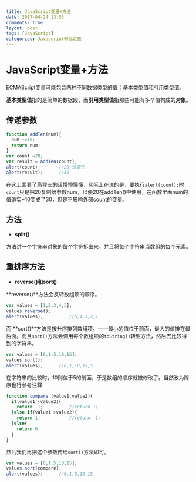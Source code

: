 ```yaml
---
title: JavaScript变量+方法
date: 2017-04-24 13:55
comments: true
layout: post
tags: [JavaScript]
categories: Javascript修仙之旅
---
```


# JavaScript变量+方法

ECMAScript变量可能包含两种不同数据类型的值：基本类型值和引用类型值。

**基本类型值**指的是简单的数据段，而**引用类型值**指那些可能有多个值构成的**对象**。

## 传递参数

```javascript
function addTen(num){
  num +=10;
  return num;
}
var count =20;
var result = addTen(count);
alert(count); 		//20,没变化
alert(result);		//30
```

在这上面看了高程三的话懵懵懂懂，实际上在说的是，要执行`alert(count);`时`count`只是把20复制给参数num，以便20在addTen()中使用，在函数里面num的值确实+10变成了30，但是不影响外部count的变量。

<!--more-->

## 方法

- **split()**

方法讲一个字符串对象的每个字符拆出来，并且将每个字符串当数组的每个元素。

## 重排序方法

- **reverse()和sort()**

**reverse()**方法会反转数组项的顺序。

```javascript
var values = [1,2,3,4,5];
values.reverse();
alert(values); 			//5,4,3,2,1
```

而 **sort()**方法是按升序排列数组项。——最小的值位于前面，最大的值排在最后面。而且`sort()`方法会调用每个数组项的`toString()`转型方法，然后去比较得到的字符串。

```javascript
var values = [0,1,5,10,15];
values.sort();
alert(values); 		//0,1,10,15,5
```

在字符串的比较时，10则位于5的前面，于是数组的顺序就被修改了。当然改为降序也行参考注释

```javascript
function compare (value1,value2){
  if(value1 <value2){
    return -1; 			//return 1;
  }else if(value1 >value2){
    return 1;			//return -1;
  }else{
    return 0;
  }
}
```

然后我们再把这个参数传给`sort()`方法即可。

```javascript
var values = [0,1,5,10,15];
values.sort(compare);
alert(values); 		//0,1,5,10,15
```

